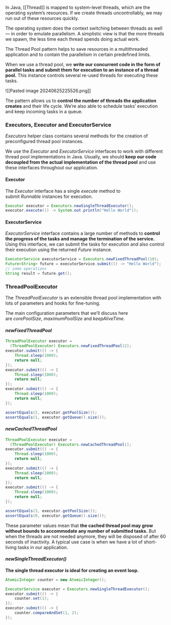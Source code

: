 In Java, [[Thread]] is mapped to system-level threads, which are the operating system’s resources. If we create threads uncontrollably, we may run out of these resources quickly.

The operating system does the context switching between threads as well — in order to emulate parallelism. A simplistic view is that the more threads we spawn, the less time each thread spends doing actual work.

The Thread Pool pattern helps to save resources in a multithreaded application and to contain the parallelism in certain predefined limits.

When we use a thread pool, we **write our concurrent code in the form of parallel tasks and submit them for execution to an instance of a thread pool.** This instance controls several re-used threads for executing these tasks.

![[Pasted image 20240625225526.png]]

The pattern allows us to **control the number of threads the application creates** and their life cycle. We’re also able to schedule tasks’ execution and keep incoming tasks in a queue.
### Executors, Executor and ExecutorService

_Executors_ helper class contains several methods for the creation of preconfigured thread pool instances.

We use the _Executor_ and _ExecutorService_ interfaces to work with different thread pool implementations in Java. Usually, we should **keep our code decoupled from the actual implementation of the thread pool** and use these interfaces throughout our application.
#### Executor

The _Executor_ interface has a single _execute_ method to submit _Runnable_ instances for execution.

```java
Executor executor = Executors.newSingleThreadExecutor();
executor.execute(() -> System.out.println("Hello World"));
```
#### ExecutorService

_ExecutorService_ interface contains a large number of methods to **control the progress of the tasks and manage the termination of the service.** Using this interface, we can submit the tasks for execution and also control their execution using the returned _Future_ instance.

```java
ExecutorService executorService = Executors.newFixedThreadPool(10);
Future<String> future = executorService.submit(() -> "Hello World");
// some operations
String result = future.get();
```

### ThreadPoolExecutor

The _ThreadPoolExecutor_ is an extensible thread pool implementation with lots of parameters and hooks for fine-tuning.

The main configuration parameters that we’ll discuss here are _corePoolSize_, _maximumPoolSize_ and _keepAliveTime_. 

#### _newFixedThreadPool_

```java
ThreadPoolExecutor executor = 
  (ThreadPoolExecutor) Executors.newFixedThreadPool(2);
executor.submit(() -> {
    Thread.sleep(1000);
    return null;
});
executor.submit(() -> {
    Thread.sleep(1000);
    return null;
});
executor.submit(() -> {
    Thread.sleep(1000);
    return null;
});

assertEquals(2, executor.getPoolSize());
assertEquals(1, executor.getQueue().size());
```

#### _newCachedThreadPool_

```java
ThreadPoolExecutor executor = 
  (ThreadPoolExecutor) Executors.newCachedThreadPool();
executor.submit(() -> {
    Thread.sleep(1000);
    return null;
});
executor.submit(() -> {
    Thread.sleep(1000);
    return null;
});
executor.submit(() -> {
    Thread.sleep(1000);
    return null;
});

assertEquals(3, executor.getPoolSize());
assertEquals(0, executor.getQueue().size());
```

These parameter values mean that **the cached thread pool may grow without bounds to accommodate any number of submitted tasks.** But when the threads are not needed anymore, they will be disposed of after 60 seconds of inactivity. A typical use case is when we have a lot of short-living tasks in our application.

#### _newSingleThreadExecutor()_

**The single thread executor is ideal for creating an event loop.**

```java
AtomicInteger counter = new AtomicInteger();

ExecutorService executor = Executors.newSingleThreadExecutor();
executor.submit(() -> {
    counter.set(1);
});
executor.submit(() -> {
    counter.compareAndSet(1, 2);
});
```


